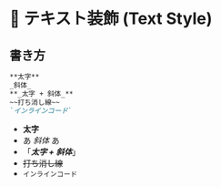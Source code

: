 # 📌 テキスト装飾 (Text Style)

## 書き方

```markdown
**太字**
_斜体_
**_太字 + 斜体_**
~~打ち消し線~~
`インラインコード`
```

- **太字**
- あ *斜体* あ
- 「**_太字 + 斜体_**」
- ~~打ち消し線~~
- `インラインコード`


